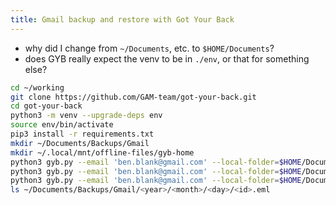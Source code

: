 ```yaml
---
title: Gmail backup and restore with Got Your Back
---
```


* why did I change from `~/Documents`, etc. to `$HOME/Documents`?
* does GYB really expect the venv to be in `./env`, or that for something else?

```sh
cd ~/working
git clone https://github.com/GAM-team/got-your-back.git
cd got-your-back
python3 -m venv --upgrade-deps env
source env/bin/activate
pip3 install -r requirements.txt
mkdir ~/Documents/Backups/Gmail
mkdir ~/.local/mnt/offline-files/gyb-home
python3 gyb.py --email 'ben.blank@gmail.com' --local-folder=$HOME/Documents/Backups/Gmail --config-folder=$HOME/.local/mnt/offline-files/gyb-home --action create-project
python3 gyb.py --email 'ben.blank@gmail.com' --local-folder=$HOME/Documents/Backups/Gmail --config-folder=$HOME/.local/mnt/offline-files/gyb-home --action estimate --search 'in:draft'
python3 gyb.py --email 'ben.blank@gmail.com' --local-folder=$HOME/Documents/Backups/Gmail --config-folder=$HOME/.local/mnt/offline-files/gyb-home --action backup --search 'in:draft'
ls ~/Documents/Backups/Gmail/<year>/<month>/<day>/<id>.eml
```

